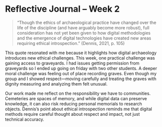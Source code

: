 # Reflective Journal – Week 2

> “Though the ethics of archaeological practice have changed over the life of the discipline (and have arguably become more robust), full consideration has not yet been given to how digital methodologies and the emergence of digital technologies have created new areas requiring ethical introspection.” (Dennis, 2021, p. 105)

This quote resonated with me because it highlights how digital archaeology introduces new ethical challenges. This week, one practical challenge was gaining access to graveyards. I had issues getting permission from graveyards so I ended up going on friday with two other students. A deeper moral challenge was feeling out of place recording graves. Even though my group and I showed respect—moving carefully and treating the graves with dignity measuring and analyzing them felt unusual.

Our work made me reflect on the responsibility we have to communities. Cemeteries are spaces of memory, and while digital data can preserve knowledge, it can also risk reducing personal memorials to research objects. Dennis’s point about ethical introspection reminds me that digital methods require careful thought about respect and impact, not just technical accuracy.

